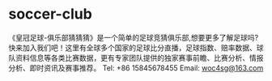 # soccer-club
《皇冠足球-俱乐部猜猜猜》是一个简单的足球竞猜俱乐部,想要更多了解足球吗?快来加入我们吧！这里有全球多个国家的足球比分直播，足球指数、赔率数据、球队资料信息等各类比赛数据，更有专家团队提供的独家赛事前瞻、比赛分析、情报分析、即时资讯及赛事推荐。
Tel: +86 15845678455
Email: woc4sg@163.com

